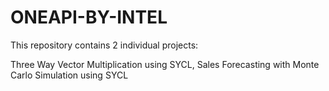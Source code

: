 # ONEAPI-BY-INTEL

This repository contains 2 individual projects: 

Three Way Vector Multiplication using SYCL,
Sales Forecasting with Monte Carlo Simulation using SYCL

